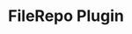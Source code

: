 ---
title: FileRepo Plugin
layout: default
summary: Provides a bnd repository stored on the local file system  
---